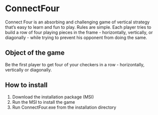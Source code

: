 # ConnectFour
Connect Four is an absorbing and challenging game of vertical strategy that’s easy to learn and fun to play. Rules are simple. Each player tries to build a row of four playing pieces in the frame - horizontally, vertically, or diagonally - while trying to prevent his opponent from doing the same.

## Object of the game
Be the first player to get four of your checkers in a row - horizontally, vertically or diagonally.

## How to install
1. Download the installation package (MSI)
2. Run the MSI to install the game
3. Run ConnectFour.exe from the installation directory
